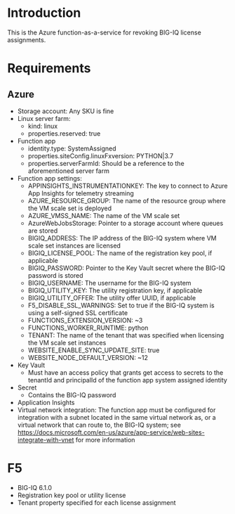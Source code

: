 # Introduction

This is the Azure function-as-a-service for revoking BIG-IQ license assignments.

# Requirements
## Azure
- Storage account: Any SKU is fine
- Linux server farm:
  - kind: linux
  - properties.reserved: true
- Function app
  - identity.type: SystemAssigned
  - properties.siteConfig.linuxFxversion: PYTHON|3.7
  - properties.serverFarmId: Should be a reference to the aforementioned server farm
- Function app settings:
  - APPINSIGHTS_INSTRUMENTATIONKEY: The key to connect to Azure App Insights for telemetry streaming
  - AZURE_RESOURCE_GROUP: The name of the resource group where the VM scale set is deployed
  - AZURE_VMSS_NAME: The name of the VM scale set
  - AzureWebJobsStorage: Pointer to a storage account where queues are stored
  - BIGIQ_ADDRESS: The IP address of the BIG-IQ system where VM scale set instances are licensed
  - BIGIQ_LICENSE_POOL: The name of the registration key pool, if applicable
  - BIGIQ_PASSWORD: Pointer to the Key Vault secret where the BIG-IQ password is stored
  - BIGIQ_USERNAME: The username for the BIG-IQ system
  - BIGIQ_UTILITY_KEY: The utility registration key, if applicable 
  - BIGIQ_UTILITY_OFFER: The utility offer UUID, if applicable
  - F5_DISABLE_SSL_WARNINGS: Set to true if the BIG-IQ system is using a self-signed SSL certificate
  - FUNCTIONS_EXTENSION_VERSION: ~3
  - FUNCTIONS_WORKER_RUNTIME: python
  - TENANT: The name of the tenant that was specified when licensing the VM scale set instances
  - WEBSITE_ENABLE_SYNC_UPDATE_SITE: true
  - WEBSITE_NODE_DEFAULT_VERSION: ~12
- Key Vault
  - Must have an access policy that grants get access to secrets to the tenantId and principalId of the function app system assigned identity
- Secret
  - Contains the BIG-IQ password
- Application Insights
- Virtual network integration: The function app must be configured for integration with a subnet located in the same virtual network as, or a virtual network that can route to, the BIG-IQ system; see https://docs.microsoft.com/en-us/azure/app-service/web-sites-integrate-with-vnet for more information

# F5
- BIG-IQ 6.1.0
- Registration key pool or utility license
- Tenant property specified for each license assignment